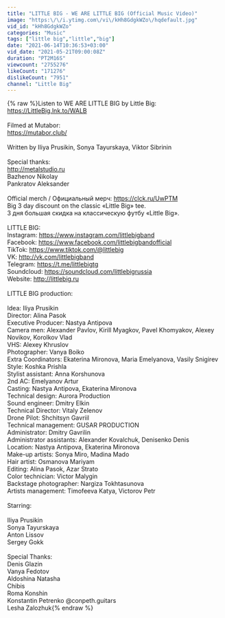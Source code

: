 ```yaml
---
title: "LITTLE BIG - WE ARE LITTLE BIG (Official Music Video)"
image: "https:\/\/i.ytimg.com\/vi\/kHh8GdgkWZo\/hqdefault.jpg"
vid_id: "kHh8GdgkWZo"
categories: "Music"
tags: ["little big","little","big"]
date: "2021-06-14T10:36:53+03:00"
vid_date: "2021-05-21T09:00:08Z"
duration: "PT2M16S"
viewcount: "2755276"
likeCount: "171276"
dislikeCount: "7951"
channel: "Little Big"
---
```

{% raw %}Listen to WE ARE LITTLE BIG by Little Big: <a rel="nofollow" target="blank" href="https://LittleBig.lnk.to/WALB">https://LittleBig.lnk.to/WALB</a><br />  <br />Filmed at Mutabor:<br /><a rel="nofollow" target="blank" href="https://mutabor.club/">https://mutabor.club/</a><br />  <br />Written by Iliya Prusikin, Sonya Tayurskaya, Viktor Sibrinin<br />  <br />Special thanks:  <br /><a rel="nofollow" target="blank" href="http://metalstudio.ru">http://metalstudio.ru</a><br />Bazhenov Nikolay<br />Pankratov Aleksander<br /><br />Official merch / Официальный мерч: <a rel="nofollow" target="blank" href="https://clck.ru/UwPTM">https://clck.ru/UwPTM</a><br />Big 3 day discount on the classic «Little Big» tee.<br />3 дня большая скидка на классическую футбу «Little Big».<br /><br />LITTLE BIG:<br />Instagram: <a rel="nofollow" target="blank" href="https://www.instagram.com/littlebigband">https://www.instagram.com/littlebigband</a><br />Facebook: <a rel="nofollow" target="blank" href="https://www.facebook.com/littlebigbandofficial">https://www.facebook.com/littlebigbandofficial</a><br />TikTok: <a rel="nofollow" target="blank" href="https://www.tiktok.com/@littlebig">https://www.tiktok.com/@littlebig</a><br />VK: <a rel="nofollow" target="blank" href="http://vk.com/littlebigband">http://vk.com/littlebigband</a> <br />Telegram: <a rel="nofollow" target="blank" href="https://t.me/littlebigtg">https://t.me/littlebigtg</a><br />Soundcloud: <a rel="nofollow" target="blank" href="https://soundcloud.com/littlebigrussia">https://soundcloud.com/littlebigrussia</a><br />Website: <a rel="nofollow" target="blank" href="http://littlebig.ru">http://littlebig.ru</a><br /><br />LITTLE BIG production:<br /> <br />Idea: Iliya Prusikin<br />Director: Alina Pasok<br />Executive Producer: Nastya Antipova<br />Camera men: Alexander Pavlov, Kirill Myagkov,  Pavel Khomyakov, Alexey Novikov, Korolkov Vlad<br />VHS: Alexey Khruslov<br />Photographer: Vanya Boiko <br />Extra Coordinators: Ekaterina Mironova, Maria Emelyanova, Vasily Snigirev<br />Style: Koshka Prishla<br />Stylist assistant: Anna Korshunova<br />2nd AC: Emelyanov Artur<br />Casting: Nastya Antipova, Ekaterina Mironova<br />Technical design: Aurora Production<br />Sound engineer: Dmitry Elkin<br />Technical Director: Vitaly Zelenov<br />Drone Pilot: Shchitsyn Gavriil<br />Technical management: GUSAR PRODUCTION<br />Administrator: Dmitry Gavrilin<br />Administrator assistants: Alexander Kovalchuk, Denisenko Denis<br />Location: Nastya Antipova, Ekaterina Mironova<br />Make-up artists: Sonya Miro, Madina Mado<br />Hair artist: Osmanova Mariyam<br />Editing: Alina Pasok, Azar Strato <br />Сolor technician: Victor Malygin<br />Backstage photographer: Nargiza Tokhtasunova<br />Artists management: Timofeeva Katya, Victorov Petr<br /><br />Starring:<br /><br />Iliya Prusikin<br />Sonya Tayurskaya<br />Anton Lissov<br />Sergey Gokk<br /><br />Special Thanks: <br />Denis Glazin  <br />Vanya Fedotov<br />Aldoshina Natasha<br />Chibis<br />Roma Konshin<br />Konstantin Petrenko @conpeth.guitars <br />Lesha Zalozhuk{% endraw %}
